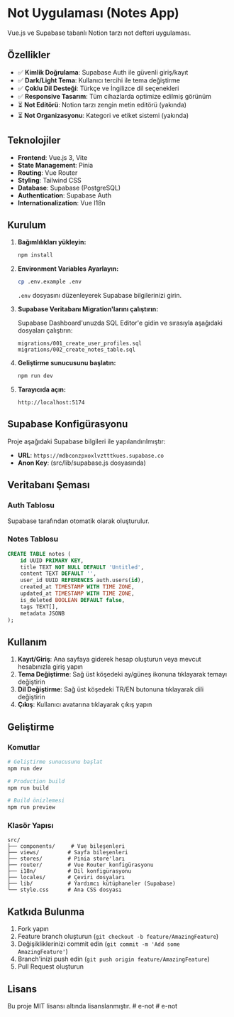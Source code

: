 # Not Uygulaması (Notes App)

Vue.js ve Supabase tabanlı Notion tarzı not defteri uygulaması.

## Özellikler

- ✅ **Kimlik Doğrulama**: Supabase Auth ile güvenli giriş/kayıt
- ✅ **Dark/Light Tema**: Kullanıcı tercihi ile tema değiştirme
- ✅ **Çoklu Dil Desteği**: Türkçe ve İngilizce dil seçenekleri
- ✅ **Responsive Tasarım**: Tüm cihazlarda optimize edilmiş görünüm
- ⏳ **Not Editörü**: Notion tarzı zengin metin editörü (yakında)
- ⏳ **Not Organizasyonu**: Kategori ve etiket sistemi (yakında)

## Teknolojiler

- **Frontend**: Vue.js 3, Vite
- **State Management**: Pinia
- **Routing**: Vue Router
- **Styling**: Tailwind CSS
- **Database**: Supabase (PostgreSQL)
- **Authentication**: Supabase Auth
- **Internationalization**: Vue I18n

## Kurulum

1. **Bağımlılıkları yükleyin:**
   ```bash
   npm install
   ```

2. **Environment Variables Ayarlayın:**
   ```bash
   cp .env.example .env
   ```
   `.env` dosyasını düzenleyerek Supabase bilgilerinizi girin.

3. **Supabase Veritabanı Migration'larını çalıştırın:**
   
   Supabase Dashboard'unuzda SQL Editor'e gidin ve sırasıyla aşağıdaki dosyaları çalıştırın:
   ```
   migrations/001_create_user_profiles.sql
   migrations/002_create_notes_table.sql
   ```

4. **Geliştirme sunucusunu başlatın:**
   ```bash
   npm run dev
   ```

5. **Tarayıcıda açın:**
   ```
   http://localhost:5174
   ```

## Supabase Konfigürasyonu

Proje aşağıdaki Supabase bilgileri ile yapılandırılmıştır:

- **URL**: `https://mdbconzpxoxlvztttkues.supabase.co`
- **Anon Key**: (src/lib/supabase.js dosyasında)

## Veritabanı Şeması

### Auth Tablosu
Supabase tarafından otomatik olarak oluşturulur.

### Notes Tablosu
```sql
CREATE TABLE notes (
    id UUID PRIMARY KEY,
    title TEXT NOT NULL DEFAULT 'Untitled',
    content TEXT DEFAULT '',
    user_id UUID REFERENCES auth.users(id),
    created_at TIMESTAMP WITH TIME ZONE,
    updated_at TIMESTAMP WITH TIME ZONE,
    is_deleted BOOLEAN DEFAULT false,
    tags TEXT[],
    metadata JSONB
);
```

## Kullanım

1. **Kayıt/Giriş**: Ana sayfaya giderek hesap oluşturun veya mevcut hesabınızla giriş yapın
2. **Tema Değiştirme**: Sağ üst köşedeki ay/güneş ikonuna tıklayarak temayı değiştirin
3. **Dil Değiştirme**: Sağ üst köşedeki TR/EN butonuna tıklayarak dili değiştirin
4. **Çıkış**: Kullanıcı avatarına tıklayarak çıkış yapın

## Geliştirme

### Komutlar

```bash
# Geliştirme sunucusunu başlat
npm run dev

# Production build
npm run build

# Build önizlemesi
npm run preview
```

### Klasör Yapısı

```
src/
├── components/     # Vue bileşenleri
├── views/         # Sayfa bileşenleri
├── stores/        # Pinia store'ları
├── router/        # Vue Router konfigürasyonu
├── i18n/          # Dil konfigürasyonu
├── locales/       # Çeviri dosyaları
├── lib/           # Yardımcı kütüphaneler (Supabase)
└── style.css      # Ana CSS dosyası
```

## Katkıda Bulunma

1. Fork yapın
2. Feature branch oluşturun (`git checkout -b feature/AmazingFeature`)
3. Değişikliklerinizi commit edin (`git commit -m 'Add some AmazingFeature'`)
4. Branch'inizi push edin (`git push origin feature/AmazingFeature`)
5. Pull Request oluşturun

## Lisans

Bu proje MIT lisansı altında lisanslanmıştır.
#   e - n o t 
 
 #   e - n o t 
 
 
